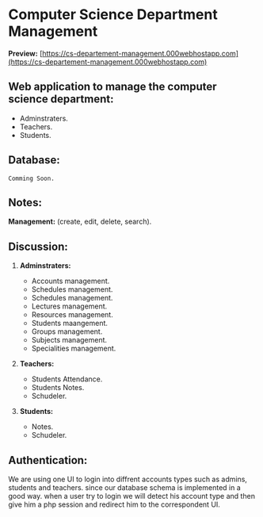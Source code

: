 # **Computer Science Department Management**

**Preview:** [https://cs-departement-management.000webhostapp.com](https://cs-departement-management.000webhostapp.com)

## **Web application to manage the computer science department:**
	
- Adminstraters.
- Teachers.
- Students.


## **Database:**

    Comming Soon.

## **Notes:**

**Management:** (create, edit, delete, search).


## **Discussion:**	
1. **Adminstraters:**
    - Accounts management.
    - Schedules management.
    - Schedules management.
    - Lectures management.
    - Resources management.
    - Students maangement.
    - Groups management.
    - Subjects management.
    - Specialities management.

2. **Teachers:**
    - Students Attendance.
    - Students Notes.
    - Schudeler.

3. **Students:**
    - Notes.
    - Schudeler.



## Authentication:

We are using one UI to login into diffrent accounts types such as admins, students and teachers. since our database schema is implemented in a good way. when a user try to login we will detect his account type and then give him a php session and redirect him to the correspondent UI. 